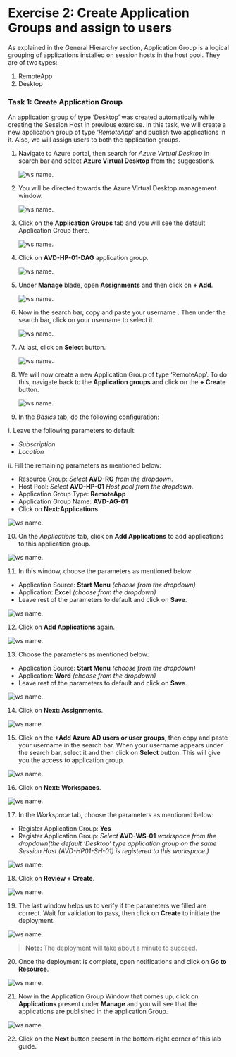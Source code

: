 # Exercise 2: Create Application Groups and assign to users

As explained in the General Hierarchy section, Application Group is a logical grouping of applications installed on session hosts in the host pool. They are of two types: 

1. RemoteApp 
2. Desktop 

### **Task 1: Create Application Group**

An application group of type ‘Desktop’ was created automatically while creating the Session Host in previous exercise. In this task, we will create a new application group of type ‘*RemoteApp*’ and publish two applications in it. Also, we will assign users to both the application groups.

1. Navigate to Azure portal, then search for *Azure Virtual Desktop* in search bar and select **Azure Virtual Desktop** from the suggestions.

   ![ws name.](media/w1.png)


2. You will be directed towards the Azure Virtual Desktop management window.  

   ![ws name.](media/64.png)


3. Click on the **Application Groups** tab and you will see the default Application Group there. 

   ![ws name.](media/wvd2.png)
   
4. Click on **AVD-HP-01-DAG** application group.

   ![ws name.](media/91.png)
      
5. Under **Manage** blade, open **Assignments** and then click on **+ Add**. 

   ![ws name.](media/w4.png)   
 
6. Now in the search bar, copy and paste your username **<inject key="AzureAdUserEmail" />**. Then under the search bar, click on your username to select it.

   ![ws name.](media/w7.png)
   
7. At last, click on **Select** button. 
 
   ![ws name.](media/w6.png) 
 
8. We will now create a new Application Group of type ‘RemoteApp’. To do this, navigate back to the **Application groups** and click on the **+ Create** button. 

   ![ws name.](media/wvd3.png)

9. In the *Basics* tab, do the following configuration: 

  i.  Leave the following parameters to default:
   
   - *Subscription*
   - *Location*
         
  ii.  Fill the remaining parameters as mentioned below:  
   
   - Resource Group: *Select* **AVD-RG** *from the dropdown*.
   - Host Pool: *Select* **AVD-HP-01** *Host pool from the dropdown*.
   - Application Group Type: **RemoteApp** 
   - Application Group Name: **AVD-AG-01**
   - Click on **Next:Applications**

   ![ws name.](media/uiupdate03.png)

10. On the *Applications* tab, click on **Add Applications** to add applications to this application group.

   ![ws name.](media/ag1.png)

11. In this window, choose the parameters as mentioned below: 

   - Application Source: **Start Menu** *(choose from the dropdown)*  
   - Application: **Excel** *(choose from the dropdown)* 
   - Leave rest of the parameters to default and click on **Save**.
   
  ![ws name.](media/a34.png)
 
12. Click on **Add Applications** again. 

   ![ws name.](media/ag2.png)

13. Choose the parameters as mentioned below: 

   - Application Source: **Start Menu** *(choose from the dropdown)*   
   - Application: **Word** *(choose from the dropdown)*    
   - Leave rest of the parameters to default and click on **Save**.  
   
   ![ws name.](media/wordapp1.png)

14. Click on **Next: Assignments**.

   ![ws name.](media/ag3.png)

15. Click on the **+Add Azure AD users or user groups**, then copy and paste your username **<inject key="AzureAdUserEmail" />** in the search bar. When your username appears under the search bar, select it and then click on **Select** button. This will give you the access to application group.
 
   ![ws name.](media/ag5.png)

16. Click on **Next: Workspaces**.

   ![ws name.](media/ag6.png)

17. In the *Workspace* tab, choose the parameters as mentioned below:  

   - Register Application Group: **Yes**
   - Register Application Group: _Select_ **AVD-WS-01** _workspace from the dropdown(the default ‘Desktop’ type application group on the same Session Host *(AVD-HP01-SH-01)* is registered to this workspace.)_

   ![ws name.](media/ag7.png)

18. Click on **Review + Create**.

   ![ws name.](media/review.png)

19. The last window helps us to verify if the parameters we filled are correct. Wait for validation to pass, then click on **Create** to initiate the deployment. 

   ![ws name.](media/80.png)

> **Note:** The deployment will take about a minute to succeed.

20. Once the deployment is complete, open notifications and click on **Go to Resource**. 

   ![ws name.](media/81.png)

21. Now in the Application Group Window that comes up, click on **Applications** present under **Manage** and you will see that the applications are published in the application Group. 

   ![ws name.](media/uiupdate04.png)

22. Click on the **Next** button present in the bottom-right corner of this lab guide. 
